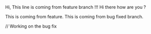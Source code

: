 Hi, This line is coming from feature branch !!!
Hi there how are you ?

This is coming from feature.
This is coming from bug fixed branch.


// Working on the bug fix


<!--  This is a very important feature I'm working on
 code
 code -->


